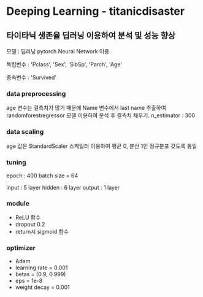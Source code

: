 # Deeping Learning - titanicdisaster
## 타이타닉 생존율 딥러닝 이용하여 분석 및 성능 향상

모델 : 딥러닝 pytorch Neural Network 이용

독립변수 : 'Pclass', 'Sex', 'SibSp', 'Parch', 'Age'

종속변수 : 'Survived'

### data preprocessing 
age 변수는 결측치가 많기 때문에 Name 변수에서 last name 추출하여 randomforestregressor 모델 이용하여 분석 후 결측치 채우기.
n_estimator : 300

### data scaling 
age 값은 StandardScaler 스케일러 이용하여 평균 0, 분산 1인 정규분포 갖도록 통일

### tuning
epoch : 400
batch size = 64

input : 5 layer
hidden : 6 layer
output : 1 layer

### module
- ReLU 함수
- dropout 0.2
- return시 sigmoid 함수

### optimizer
- Adam
- learning rate = 0.001
- betas = (0.9, 0.999)
- eps = 1e-8
- weight decay = 0.001
